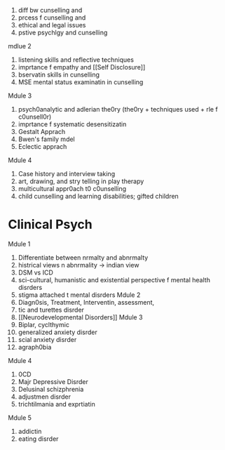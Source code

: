 1) diff bw cunselling and 
2) prcess f cunselling and        
3)   ethical and legal issues
4) pstive psychlgy and cunselling

mdlue 2
1) listening skills and reflective techniques
2) imprtance f empathy and [[Self Disclosure]]
3) bservatin skills in cunselling
4) MSE mental status examinatin in cunselling

Mdule 3
1) psych0analytic and adlerian the0ry (the0ry + techniques used + rle f c0unsell0r)
2) imprtance f systematic desensitizatin
3) Gestalt Apprach
4)   Bwen's family mdel
5) Eclectic apprach

Mdule 4
1) Case history and interview taking 
2) art, drawing, and stry telling in play therapy
3) multicultural appr0ach t0 c0unselling
4) child cunselling and learning disabilities; gifted children

# Clinical Psych
Mdule 1
1) Differentiate between nrmalty and abnrmalty
2) histrical views n abnrmality -> indian view
3) DSM vs ICD
4) sci-cultural, humanistic and existential perspective f mental health disrders
5) stigma attached t mental disrders
 Mdule 2
 1) Diagn0sis, Treatment, Interventin, assessment, 
 2) tic and turettes disrder
 3) [[Neurodevelopmental Disorders]]
Mdule 3
1) Biplar, cyclthymic
2) generalized anxiety disrder 
3) scial anxiety disrder
4) agraph0bia 

Mdule 4
1) 0CD
2) Majr Depressive Disrder
3) Delusinal schizphrenia
4) adjustmen disrder
5) trichtilmania and exprtiatin

Mdule 5
1) addictin
2) eating disrder
